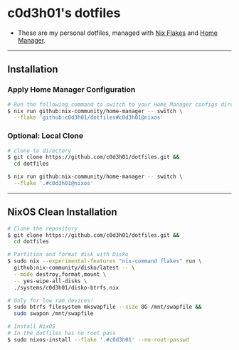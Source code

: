 # **c0d3h01's dotfiles**

- These are my personal dotfiles, managed with [Nix Flakes](https://nixos.org/manual/nix/stable/command-ref/new-cli/nix3-flake) and [Home Manager](https://nix-community.github.io/home-manager/).  

---

## Installation

### Apply Home Manager Configuration

```bash
# Run the following command to switch to your Home Manager configs directly
$ nix run github:nix-community/home-manager -- switch \
  --flake 'github:c0d3h01/dotfiles#c0d3h01@nixos'
```

### Optional: Local Clone

```bash
# clone to directory
$ git clone https://github.com/c0d3h01/dotfiles.git &&
  cd dotfiles

$ nix run github:nix-community/home-manager -- switch \
  --flake '.#c0d3h01@nixos'
```

---

## NixOS Clean Installation

```bash
# Clone the repository
$ git clone https://github.com/c0d3h01/dotfiles.git &&
  cd dotfiles

# Partition and format disk with Disko
$ sudo nix --experimental-features "nix-command flakes" run \
  github:nix-community/disko/latest -- \
  --mode destroy,format,mount \
  -- yes-wipe-all-disks \
  ./systems/c0d3h01/disko-btrfs.nix

# Only for low ram devices!
$ sudo btrfs filesystem mkswapfile --size 8G /mnt/swapfile &&
  sudo swapon /mnt/swapfile

# Install NixOS
# In the dotfiles has no root pass
$ sudo nixos-install --flake '.#c0d3h01' --no-root-passwd
```
